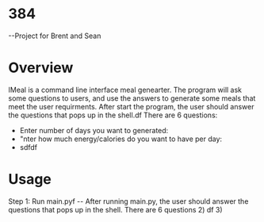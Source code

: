 # 384
--Project for Brent and Sean

# Overview
IMeal is a command line interface meal genearter. 
The program will ask some questions to users, and use the answers to generate some meals that meet the user requirments. 
After start the program, the user should answer the questions that pops up in the shell.df
There are 6 questions:
* Enter number of days you want to generated:
* "nter how much energy/calories do you want to have per day: 
* sdfdf
# Usage
Step 1: Run main.pyf
-- After running main.py, the user should answer the questions that pops up in the shell.
There are 6 questions
2) df
3)
